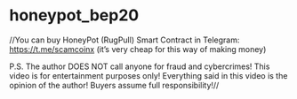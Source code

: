 # honeypot_bep20

//You can buy HoneyPot (RugPull) Smart Contract in Telegram: https://t.me/scamcoinx
(it’s very cheap for this way of making money)

P.S. The author DOES NOT call anyone for fraud and cybercrimes! This video is for entertainment purposes only! Everything said in this video is the opinion of the author! Buyers assume full responsibility!//

